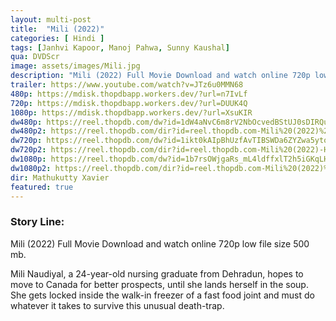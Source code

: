 ```yaml
---
layout: multi-post
title:  "Mili (2022)"
categories: [ Hindi ]
tags: [Janhvi Kapoor, Manoj Pahwa, Sunny Kaushal]
qua: DVDScr
image: assets/images/Mili.jpg
description: "Mili (2022) Full Movie Download and watch online 720p low file size 500 mb."
trailer: https://www.youtube.com/watch?v=JTz6u0MMN68
480p: https://mdisk.thopdbapp.workers.dev/?url=n7IvLf
720p: https://mdisk.thopdbapp.workers.dev/?url=DUUK4Q
1080p: https://mdisk.thopdbapp.workers.dev/?url=XsuKIR
dw480p: https://reel.thopdb.com/dw?id=1dW4aNvC6m8rV2NbOcvedBStUJ0sDIRQu/view
dw480p2: https://reel.thopdb.com/dir?id=reel.thopdb.com-Mili%20(2022)%20Hindi%20Full%20Movie%20PreDVD%20480p.mkv
dw720p: https://reel.thopdb.com/dw?id=1ikt0kAIpBhUzfAvTIBSWDa6ZYZwa5yto/view
dw720p2: https://reel.thopdb.com/dir?id=reel.thopdb.com-Mili%20(2022)-Hindi%20Full%20Movie%20PreDVD%20720p.mkv
dw1080p: https://reel.thopdb.com/dw?id=1b7rsOWjgaRs_mL4ldffxlT2h5iGKqLHN/view
dw1080p2: https://reel.thopdb.com/dir?id=reel.thopdb.com-Mili%20(2022)%20Hindi%20Full%20Movie%20PreDVD%201080p.mkv
dir: Mathukutty Xavier
featured: true
---
```


### Story Line:
Mili (2022) Full Movie Download and watch online 720p low file size 500 mb.

Mili Naudiyal, a 24-year-old nursing graduate from Dehradun, hopes to move to Canada for better prospects, until she lands herself in the soup. She gets locked inside the walk-in freezer of a fast food joint and must do whatever it takes to survive this unusual death-trap.


